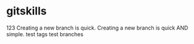 # gitskills
123
Creating a new branch is quick.
Creating a new branch is quick AND simple.
test tags
test branches
